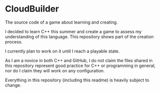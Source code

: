 # CloudBuilder
The source code of a game about learning and creating.

I decided to learn C++ this summer and create a game to assess my understanding of this language. This repository shows part of the creation process.

I currently plan to work on it until I reach a playable state.

As I am a novice in both C++ and GitHub, I do not claim the files shared in this repository represent good practice for C++ or programming in general, nor do I claim they will work on any configuration.

Everything in this repository (including this readme) is heavily subject to change.
